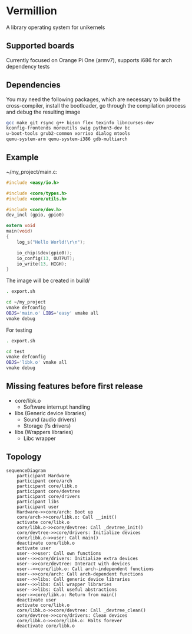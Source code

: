 # Vermillion
A library operating system for unikernels

## Supported boards
Currently focused on Orange Pi One (armv7), supports i686
for arch dependency tests

## Dependencies
You may need the following packages, which are necessary to build the
cross-compiler, install the bootloader, go through the compilation
process and debug the resulting image
```sh
gcc make git rsync g++ bison flex texinfo libncurses-dev
kconfig-frontends moreutils swig python3-dev bc
u-boot-tools grub2-common xorriso dialog mtools
qemu-system-arm qemu-system-i386 gdb-multiarch
```

## Example
~/my\_project/main.c:
```c
#include <easy/io.h>

#include <core/types.h>
#include <core/utils.h>

#include <core/dev.h>
dev_incl (gpio, gpio0)

extern void
main(void)
{
    log_s("Hello World!\r\n");

    io_chip(&dev(gpio0));
    io_config(13, OUTPUT);
    io_write(13, HIGH);
}
```

The image will be created in build/
```sh
. export.sh

cd ~/my_project
vmake defconfig
OBJS='main.o' LIBS='easy' vmake all
vmake debug
```

For testing
```sh
. export.sh

cd test
vmake defconfig
OBJS='libk.o' vmake all
vmake debug
```

## Missing features before first release
- core/libk.o
    - Software interrupt handling
- libs (Generic device libraries)
    - Sound (audio drivers)
    - Storage (fs drivers)
- libs (Wrappers libraries)
    - Libc wrapper

## Topology
```mermaid
sequenceDiagram
    participant Hardware
    participant core/arch
    participant core/libk.o
    participant core/devtree
    participant core/drivers
    participant libs
    participant user
    Hardware->>core/arch: Boot up
    core/arch->>core/libk.o: Call __init()
    activate core/libk.o
    core/libk.o->>core/devtree: Call _devtree_init()
    core/devtree->>core/drivers: Initialize devices
    core/libk.o->>user: Call main()
    deactivate core/libk.o
    activate user
    user-->>user: Call own functions
    user-->>core/drivers: Initialize extra devices
    user-->>core/devtree: Interact with devices
    user-->>core/libk.o: Call arch-independent functions
    user-->>core/arch: Call arch-dependent functions
    user-->>libs: Call generic device libraries
    user-->>libs: Call wrapper libraries
    user-->>libs: Call useful abstractions
    user->>core/libk.o: Return from main()
    deactivate user
    activate core/libk.o
    core/libk.o->>core/devtree: Call _devtree_clean()
    core/devtree->>core/drivers: Clean devices
    core/libk.o->>core/libk.o: Halts forever
    deactivate core/libk.o
```
